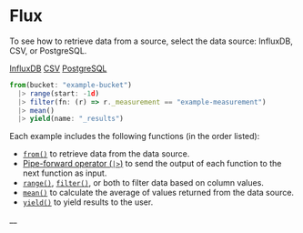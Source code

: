 # Flux

To see how to retrieve data from a source, select the data source: InfluxDB, CSV, or PostgreSQL.

[InfluxDB](https://docs.influxdata.com/flux/v0.x/get-started/#) [CSV](https://docs.influxdata.com/flux/v0.x/get-started/#) [PostgreSQL](https://docs.influxdata.com/flux/v0.x/get-started/#)

```js
from(bucket: "example-bucket")
  |> range(start: -1d)
  |> filter(fn: (r) => r._measurement == "example-measurement")
  |> mean()
  |> yield(name: "_results")
```

Each example includes the following functions (in the order listed):

* [`from()`](https://docs.influxdata.com/flux/v0.x/stdlib/influxdata/influxdb/from/) to retrieve data from the data source.
* [Pipe-forward operator (`|>`)](https://docs.influxdata.com/flux/v0.x/get-started/syntax-basics/#pipe-forward-operator) to send the output of each function to the next function as input.
* [`range()`](https://docs.influxdata.com/flux/v0.x/stdlib/universe/range/), [`filter()`](https://docs.influxdata.com/flux/v0.x/stdlib/universe/filter/), or both to filter data based on column values.
* [`mean()`](https://docs.influxdata.com/flux/v0.x/stdlib/universe/mean/) to calculate the average of values returned from the data source.
* [`yield()`](https://docs.influxdata.com/flux/v0.x/stdlib/universe/yield/) to yield results to the user.

__

